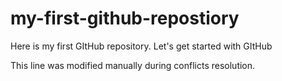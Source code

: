 # my-first-github-repostiory
Here is my first GItHub repository. Let's get started with GItHub

This line was modified manually during conflicts resolution.

